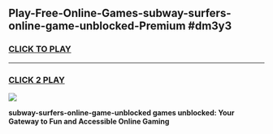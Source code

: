 
## Play-Free-Online-Games-subway-surfers-online-game-unblocked-Premium #dm3y3
<h3>
<a href="https://premium.freeplayer.one?title=subway-surfers-online-game-unblocked&ref=8M">CLICK TO PLAY</a></h3>
<hr>

<h3>
<a href="https://premium.freeplayer.one?title=subway-surfers-online-game-unblocked&ref=8M">CLICK 2 PLAY</a>
  
</h3>

<a href="https://premium.freeplayer.one?title=subway-surfers-online-game-unblocked&ref=8M"><img src="https://clearcache.store/games.png"></a>


**subway-surfers-online-game-unblocked games unblocked: Your Gateway to Fun and Accessible Online Gaming**
